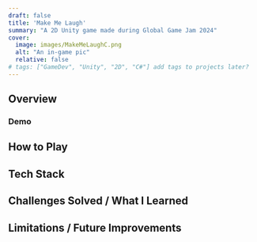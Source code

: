 ```yaml
---
draft: false
title: 'Make Me Laugh'
summary: "A 2D Unity game made during Global Game Jam 2024"
cover:
  image: images/MakeMeLaughC.png
  alt: "An in-game pic"
  relative: false 
# tags: ["GameDev", "Unity", "2D", "C#"] add tags to projects later?
---
```


## Overview
### Demo
## How to Play

## Tech Stack

## Challenges Solved / What I Learned

## Limitations / Future Improvements
